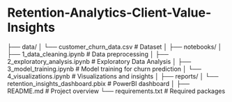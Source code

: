 # Retention-Analytics-Client-Value-Insights

├── data/
│   └── customer_churn_data.csv           # Dataset
│
├── notebooks/
│   ├── 1_data_cleaning.ipynb              # Data preprocessing
│   ├── 2_exploratory_analysis.ipynb       # Exploratory Data Analysis
│   ├── 3_model_training.ipynb             # Model training for churn prediction
│   └── 4_visualizations.ipynb             # Visualizations and insights
│
├── reports/
│   └── retention_insights_dashboard.pbix  # PowerBI dashboard
│
├── README.md                              # Project overview
└── requirements.txt                       # Required packages

